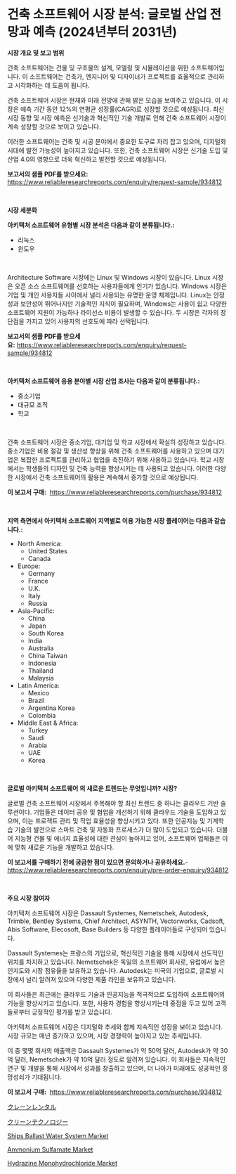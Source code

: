 <p><h1>건축 소프트웨어 시장 분석: 글로벌 산업 전망과 예측 (2024년부터 2031년)</h1></p><p><strong>시장 개요 및 보고 범위</strong></p>
<p><p>건축 소프트웨어는 건물 및 구조물의 설계, 모델링 및 시뮬레이션을 위한 소프트웨어입니다. 이 소프트웨어는 건축가, 엔지니어 및 디자이너가 프로젝트를 효율적으로 관리하고 시각화하는 데 도움이 됩니다.</p><p>건축 소프트웨어 시장은 현재와 미래 전망에 관해 밝은 모습을 보여주고 있습니다. 이 시장은 예측 기간 동안 12%의 연평균 성장률(CAGR)로 성장할 것으로 예상됩니다. 최신 시장 동향 및 시장 예측은 신기술과 혁신적인 기술 개발로 인해 건축 소프트웨어 시장이 계속 성장할 것으로 보이고 있습니다.</p><p>이러한 소프트웨어는 건축 및 시공 분야에서 중요한 도구로 자리 잡고 있으며, 디지털화 시대에 발전 가능성이 높아지고 있습니다. 또한, 건축 소프트웨어 시장은 신기술 도입 및 산업 4.0의 영향으로 더욱 혁신하고 발전할 것으로 예상됩니다.</p></p>
<p><strong>보고서의 샘플 PDF를 받으세요:</strong> <a href="https://www.reliableresearchreports.com/enquiry/request-sample/934812">https://www.reliableresearchreports.com/enquiry/request-sample/934812</a></p>
<p>&nbsp;</p>
<p><strong>시장 세분화</strong></p>
<p><strong>아키텍처 소프트웨어 유형별 시장 분석은 다음과 같이 분류됩니다.:</strong></p>
<p><ul><li>리눅스</li><li>윈도우</li></ul></p>
<p>&nbsp;</p>
<p><p>Architecture Software 시장에는 Linux 및 Windows 시장이 있습니다. Linux 시장은 오픈 소스 소프트웨어를 선호하는 사용자들에게 인기가 있습니다. Windows 시장은 기업 및 개인 사용자들 사이에서 널리 사용되는 유명한 운영 체제입니다. Linux는 안정성과 보안성이 뛰어나지만 기술적인 지식이 필요하며, Windows는 사용이 쉽고 다양한 소프트웨어 지원이 가능하나 라이선스 비용이 발생할 수 있습니다. 두 시장은 각자의 장단점을 가지고 있어 사용자의 선호도에 따라 선택됩니다.</p></p>
<p><strong>보고서의 샘플 PDF를 받으세요:</strong>&nbsp;<a href="https://www.reliableresearchreports.com/enquiry/request-sample/934812">https://www.reliableresearchreports.com/enquiry/request-sample/934812</a></p>
<p>&nbsp;</p>
<p><strong> 아키텍처 소프트웨어 응용 분야별 시장 산업 조사는 다음과 같이 분류됩니다.:</strong></p>
<p><ul><li>중소기업</li><li>대규모 조직</li><li>학교</li></ul></p>
<p>&nbsp;</p>
<p><p>건축 소프트웨어 시장은 중소기업, 대기업 및 학교 시장에서 확실히 성장하고 있습니다. 중소기업은 비용 절감 및 생산성 향상을 위해 건축 소프트웨어를 사용하고 있으며 대기업은 복잡한 프로젝트를 관리하고 협업을 촉진하기 위해 사용하고 있습니다. 학교 시장에서는 학생들의 디자인 및 건축 능력을 향상시키는 데 사용되고 있습니다. 이러한 다양한 시장에서 건축 소프트웨어의 활용은 계속해서 증가할 것으로 예상됩니다.</p></p>
<p><strong>이 보고서 구매:</strong>&nbsp; <a href="https://www.reliableresearchreports.com/purchase/934812">https://www.reliableresearchreports.com/purchase/934812</a></p>
<p>&nbsp;</p>
<p><strong>지역 측면에서 아키텍처 소프트웨어 지역별로 이용 가능한 시장 플레이어는 다음과 같습니다.:</strong></p>
<p><ul>
    <li>
        North America:
        <ul>
            <li>United States</li>
            <li>Canada</li>
        </ul>
    </li>
    <li>
        Europe:
        <ul>
            <li>Germany</li>
            <li>France</li>
            <li>U.K.</li>
            <li>Italy</li>
            <li>Russia</li>
        </ul>
    </li>
    <li>
        Asia-Pacific:
        <ul>
            <li>China</li>
            <li>Japan</li>
            <li>South Korea</li>
            <li>India</li>
            <li>Australia</li>
            <li>China Taiwan</li>
            <li>Indonesia</li>
            <li>Thailand</li>
            <li>Malaysia</li>
        </ul>
    </li>
    <li>
        Latin America:
        <ul>
            <li>Mexico</li>
            <li>Brazil</li>
            <li>Argentina Korea</li>
            <li>Colombia</li>
        </ul>
    </li>
    <li>
        Middle East & Africa:
        <ul>
            <li>Turkey</li>
            <li>Saudi</li>
            <li>Arabia</li>
            <li>UAE</li>
            <li>Korea</li>
        </ul>
    </li>
    </ul></p>
<p>&nbsp;</p>
<p><strong>글로벌 아키텍처 소프트웨어 의 새로운 트렌드는 무엇입니까? 시장?</strong></p>
<p><p>글로벌 건축 소프트웨어 시장에서 주목해야 할 최신 트렌드 중 하나는 클라우드 기반 솔루션이다. 기업들은 데이터 공유 및 협업을 개선하기 위해 클라우드 기술을 도입하고 있으며, 이는 프로젝트 관리 및 작업 효율성을 향상시키고 있다. 또한 인공지능 및 기계학습 기술의 발전으로 스마트 건축 및 자동화 프로세스가 더 많이 도입되고 있습니다. 더불어 지능형 건물 및 에너지 효율성에 대한 관심이 높아지고 있어, 소프트웨어 업체들은 이에 맞춰 새로운 기능을 개발하고 있습니다.</p></p>
<p><strong>이 보고서를 구매하기 전에 궁금한 점이 있으면 문의하거나 공유하세요.</strong>- <a href="https://www.reliableresearchreports.com/enquiry/pre-order-enquiry/934812">https://www.reliableresearchreports.com/enquiry/pre-order-enquiry/934812</a></p>
<p>&nbsp;</p>
<p><strong>주요 시장 참여자</strong></p>
<p><p>아키텍처 소프트웨어 시장은 Dassault Systemes, Nemetschek, Autodesk, Trimble, Bentley Systems, Chief Architect, ASYNTH, Vectorworks, Cadsoft, Abis Software, Elecosoft, Base Builders 등 다양한 플레이어들로 구성되어 있습니다.</p><p>Dassault Systemes는 프랑스의 기업으로, 혁신적인 기술을 통해 시장에서 선도적인 위치를 차지하고 있습니다. Nemetschek은 독일의 소프트웨어 회사로, 유럽에서 높은 인지도와 시장 점유율을 보유하고 있습니다. Autodesk는 미국의 기업으로, 글로벌 시장에서 널리 알려져 있으며 다양한 제품 라인을 보유하고 있습니다.</p><p>이 회사들은 최근에는 클라우드 기술과 인공지능을 적극적으로 도입하여 소프트웨어의 기능을 향상시키고 있습니다. 또한, 사용자 경험을 향상시키는데 중점을 두고 있어 고객들로부터 긍정적인 평가를 받고 있습니다.</p><p>아키텍처 소프트웨어 시장은 디지털화 추세와 함께 지속적인 성장을 보이고 있습니다. 시장 규모는 매년 증가하고 있으며, 시장 경쟁력이 높아지고 있는 추세입니다.</p><p>이 중 몇몇 회사의 매출액은 Dassault Systemes가 약 50억 달러, Autodesk가 약 30억 달러, Nemetschek가 약 10억 달러 정도로 알려져 있습니다. 이 회사들은 지속적인 연구 및 개발을 통해 시장에서 성과를 창출하고 있으며, 더 나아가 미래에도 성공적인 흥망성쇠가 기대됩니다.</p></p>
<p><strong>이 보고서 구매:</strong>&nbsp;&nbsp;<a href="https://www.reliableresearchreports.com/purchase/934812">https://www.reliableresearchreports.com/purchase/934812</a></p>
<p><p><a href="https://github.com/dzy793153605/Market-Research-Report-List-1/blob/main/6847992184576.md">クレーンレンタル</a></p><p><a href="https://github.com/oafhukehf4709715/Market-Research-Report-List-1/blob/main/5742527184575.md">クリーンテクノロジー</a></p><p><a href="https://cute-banjo-8ca.notion.site/Ships-Ballast-Water-System-Market-Size-and-Growth-Market-Segmentation-Regional-and-Country-Breakdo-1ce51beaaf094ab6b131bcb66def7965">Ships Ballast Water System Market</a></p><p><a href="https://view.publitas.com/reportprime-1/ammonium-sulfamate-market-offers-provide-insightful-data-for-the-time-period-from-2024-to-2031-and-also-provide-analysis-based-on-application-type-and-region/">Ammonium Sulfamate Market</a></p><p><a href="https://view.publitas.com/reportprime-1/hydrazine-monohydrochloride-market-with-the-goal-of-estimating-the-market-size-and-future-growth-potential-of-various-market-segments-based-on-component-applications-end-user-and-region/">Hydrazine Monohydrochloride Market</a></p></p>
